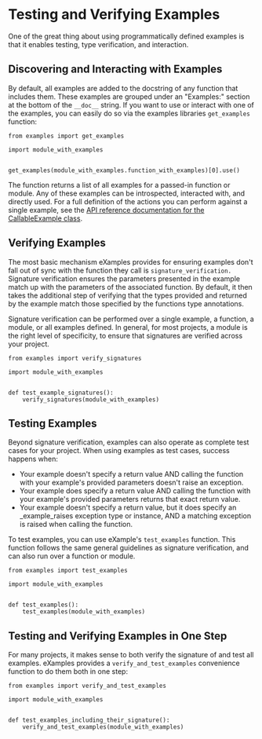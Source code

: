 # Testing and Verifying Examples

One of the great thing about using programmatically defined examples is that it enables testing, type verification, and interaction.

## Discovering and Interacting with Examples

By default, all examples are added to the docstring of any function that includes them. These examples are grouped under an "Examples:" section at the bottom of the `__doc__` string.
If you want to use or interact with one of the examples, you can easily do so via the examples libraries `get_examples` function:


```
from examples import get_examples

import module_with_examples


get_examples(module_with_examples.function_with_examples)[0].use()
```

The function returns a list of all examples for a passed-in function or module. Any of these examples can be introspected, interacted with, and directly used.
For a full definition of the actions you can perform against a single example, see the [API reference documentation for the CallableExample class](https://timothycrosley.github.io/examples/reference/examples/example_objects/#callableexample).


## Verifying Examples

The most basic mechanism eXamples provides for ensuring examples don't fall out of sync with the function they call is `signature_verification.`
Signature verification ensures the parameters presented in the example match up with the parameters of the associated function.
By default, it then takes the additional step of verifying that the types provided and returned by the example match those specified by the functions
type annotations.

Signature verification can be performed over a single example, a function, a module, or all examples defined.
In general, for most projects, a module is the right level of specificity, to ensure that signatures are verified across your project.

```
from examples import verify_signatures

import module_with_examples


def test_example_signatures():
    verify_signatures(module_with_examples)
```

## Testing Examples

Beyond signature verification, examples can also operate as complete test cases for your project.
When using examples as test cases, success happens when:

- Your example doesn't specify a return value AND calling the function with your example's provided parameters doesn't raise an exception.
- Your example does specify a return value AND calling the function with your example's provided parameters returns that exact return value.
- Your example doesn't specify a return value, but it does specify an _example_raises exception type or instance, AND a matching exception is raised when calling the function.

To test examples, you can use eXample's `test_examples` function. This function follows the same general guidelines as signature verification, and can also run over a function or module.

```
from examples import test_examples

import module_with_examples


def test_examples():
    test_examples(module_with_examples)
```

## Testing and Verifying Examples in One Step

For many projects, it makes sense to both verify the signature of and test all examples. eXamples provides a `verify_and_test_examples` convenience function to do them both in one step:

```
from examples import verify_and_test_examples

import module_with_examples


def test_examples_including_their_signature():
    verify_and_test_examples(module_with_examples)
```

